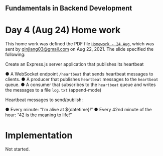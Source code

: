 ## Fundamentals in Backend Development

# Day 4 (Aug 24) Home work

This home work was defined the PDF file <a href="./Homework - 24 Aug.pdf">`Homework - 24 Aug`</a>, which was sent by
qinjiang03@gmail.com on Aug 22, 2021.  The slide specified the following:

Create an Express.js server application that publishes its heartbeat

● A WebSocket endpoint `/heartbeat` that sends heartbeat messages to clients.
● A producer that publishes `heartbeat` messages to the `heartbeat` queue.
● A consumer that subscribes to the `heartbeat` queue and writes the messages to a file `log.txt` (append-mode)

Heartbeat messages to send/publish:

● Every minute: “I’m alive at ${datetime}!”
● Every 42nd minute of the hour: “42 is the meaning to life!”


# Implementation

Not started.

